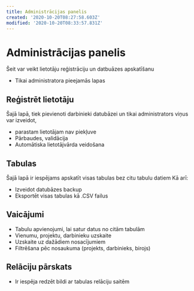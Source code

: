```yaml
---
title: Administrācijas panelis
created: '2020-10-20T08:27:58.603Z'
modified: '2020-10-20T08:33:57.831Z'
---
```


# Administrācijas panelis
Šeit var veikt lietotāju reģistrāciju un datbuāzes apskatīšanu
- Tikai administratora pieejamās lapas

## Reģistrēt lietotāju
Šajā lapā, tiek pievienoti darbinieki datubāzei un tikai administrators viņus var izveidot, 
- parastam lietotājam nav piekļuve
- Pārbaudes, validācija
- Automātiska lietotājvārda veidošana

## Tabulas
Šajā lapā ir iespējams apskatīt visas tabulas bez citu tabulu datiem
Kā arī:
- Izveidot datubāzes backup
- Eksportēt visas tabulas kā .CSV failus

## Vaicājumi
- Tabulu apvienojumi, lai satur datus no citām tabulām
- Vienumu, projektu, darbinieku uzskaite
- Uzskaite uz dažādiem nosacījumiem
- Filtrēšana pēc nosaukuma (projekts, darbinieks, birojs)

## Relāciju pārskats
- Ir iespēja redzēt bildi ar tabulas relāciju saitēm


